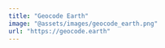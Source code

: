 ```yaml
---
title: "Geocode Earth"
image: "@assets/images/geocode_earth.png"
url: "https://geocode.earth"
---
```

